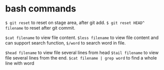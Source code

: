 # bash commands

`$ git reset` to reset on stage area, after git add.
`$ git reset HEAD^ filename` to reset after git commit.

`$cat filename` to view file content.
`$less filename` to view file content and can support search function, `$/word` to search word in file.

`$head filename` to view file several lines from head
`$tail filename` to view file several lines from the end.
`$cat filename | grep word` to find a whole line with word
